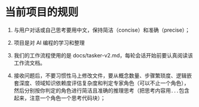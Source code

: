 # 当前项目的规则

1. 与用户对话或自己思考要用中文，保持简洁（concise）和准确（precise）；

2. 项目是对 AI 编程的学习和整理

3. 我们的工作流程使用的是 docs/tasker-v2.md，每轮会话开始前要认真阅读该工作流文档。

4. 接收问题后，不要习惯性马上修改文件，要从概念数量、步骤繁琐度、逻辑嵌套深度、领域知识依赖度评估复杂度和判定专家角色（可以不止一个角色），然后分别按你判定的角色进行简洁且准确的推理思考（把思考内容用```...```包含起来，注意一个角色一个思考代码块）；



    
